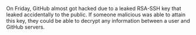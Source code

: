 On Friday, GitHub almost got hacked due to a leaked RSA-SSH key that leaked accidentally to the public. If someone malicious was able to attain this key, they could be able to decrypt any information between a user and GitHub servers.
